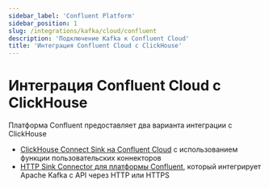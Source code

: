 ```yaml
---
sidebar_label: 'Confluent Platform'
sidebar_position: 1
slug: /integrations/kafka/cloud/confluent
description: 'Подключение Kafka к Confluent Cloud'
title: 'Интеграция Confluent Cloud с ClickHouse'
---
```



# Интеграция Confluent Cloud с ClickHouse

Платформа Confluent предоставляет два варианта интеграции с ClickHouse

* [ClickHouse Connect Sink на Confluent Cloud](./custom-connector.md) с использованием функции пользовательских коннекторов
* [HTTP Sink Connector для платформы Confluent](./kafka-connect-http.md), который интегрирует Apache Kafka с API через HTTP или HTTPS
